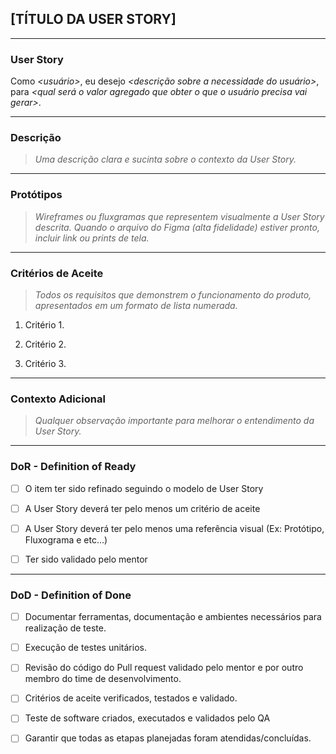 ## [TÍTULO DA USER STORY]

---

### User Story  
Como *<usuário>*, eu desejo *<descrição sobre a necessidade do usuário>*, para *<qual será o valor agregado que obter o que o usuário precisa vai gerar>*.
________________________________________________________________________________________________________

### Descrição  
> *Uma descrição clara e sucinta sobre o contexto da User Story.*
________________________________________________________________________________________________________

### Protótipos  
> *Wireframes ou fluxgramas que representem visualmente a User Story descrita. Quando o arquivo do Figma (alta fidelidade) estiver pronto, incluir link ou prints de tela.*
________________________________________________________________________________________________________

### Critérios de Aceite  
> *Todos os requisitos que demonstrem o funcionamento do produto, apresentados em um formato de lista numerada.*
1. Critério 1.

2. Critério 2.

3. Critério 3.
________________________________________________________________________________________________________

### Contexto Adicional  
> *Qualquer observação importante para melhorar o entendimento da User Story.*
________________________________________________________________________________________________________

### DoR - Definition of Ready  
- [ ] O item ter sido refinado seguindo o modelo de User Story

- [ ] A User Story deverá ter pelo menos um critério de aceite

- [ ]  A User Story deverá ter pelo menos uma referência visual (Ex: Protótipo, Fluxograma e etc...)

- [ ] Ter sido validado pelo mentor
________________________________________________________________________________________________________

### DoD - Definition of Done  
- [ ] Documentar ferramentas, documentação e ambientes necessários para realização de teste.

- [ ] Execução de testes unitários.

- [ ] Revisão do código do Pull request validado pelo mentor e por outro membro do time de desenvolvimento.

- [ ] Critérios de aceite verificados, testados e validado.

- [ ] Teste de software criados, executados e validados pelo QA

- [ ] Garantir que todas as etapas planejadas foram atendidas/concluídas.
